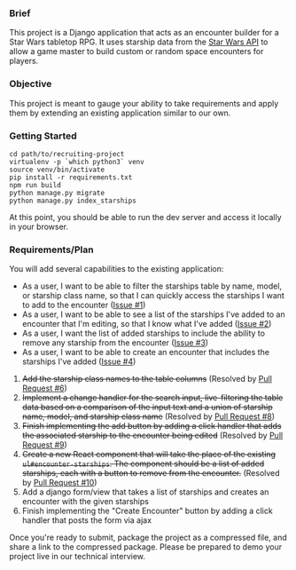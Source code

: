 ### Brief

This project is a Django application that acts as an encounter builder for a Star Wars tabletop RPG.
It uses starship data from the [Star Wars API](https://swapi.dev/) to allow a game master to build custom
or random space encounters for players.

### Objective

This project is meant to gauge your ability to take requirements and apply them by extending an existing application similar to our own.

### Getting Started

```
cd path/to/recruiting-project
virtualenv -p `which python3` venv
source venv/bin/activate
pip install -r requirements.txt
npm run build
python manage.py migrate
python manage.py index_starships
```

At this point, you should be able to run the dev server and access it locally in your browser.


### Requirements/Plan

You will add several capabilities to the existing application:

- As a user, I want to be able to filter the starships table by name, model, or starship class name, so that I can quickly access the starships I want to add to the encounter ([Issue #1](https://github.com/KrisPlunkett/star-wars-encounter-builder/issues/1))
- As a user, I want to be able to see a list of the starships I've added to an encounter that I'm editing, so that I know what I've added ([Issue #2](https://github.com/KrisPlunkett/star-wars-encounter-builder/issues/2))
- As a user, I want the list of added starships to include the ability to remove any starship from the encounter ([Issue #3](https://github.com/KrisPlunkett/star-wars-encounter-builder/issues/3))
- As a user, I want to be able to create an encounter that includes the starships I've added ([Issue #4](https://github.com/KrisPlunkett/star-wars-encounter-builder/issues/4))

1. ~~Add the starship class names to the table columns~~ (Resolved by [Pull Request #6](https://github.com/KrisPlunkett/star-wars-encounter-builder/pull/6))
2. ~~Implement a change handler for the search input, live-filtering the table data based on a comparison of the input text and a union of starship name, model, and starship class name~~ (Resolved by [Pull Request #8](https://github.com/KrisPlunkett/star-wars-encounter-builder/pull/8))
3. ~~Finish implementing the add button by adding a click handler that adds the associated starship to the encounter being edited~~ (Resolved by [Pull Request #9](https://github.com/KrisPlunkett/star-wars-encounter-builder/pull/9))
4. ~~Create a new React component that will take the place of the existing `ul#encounter-starships`. The component should be a list of added starships, each with a button to remove from the encounter.~~ (Resolved by [Pull Request #10](https://github.com/KrisPlunkett/star-wars-encounter-builder/pull/10))
5. Add a django form/view that takes a list of starships and creates an encounter with the given starships
6. Finish implementing the "Create Encounter" button by adding a click handler that posts the form via ajax

Once you're ready to submit, package the project as a compressed file, and share a link to the compressed package. Please be prepared to demo your project live in our technical interview.

